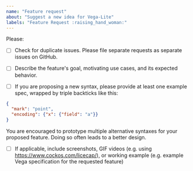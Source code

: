 ```yaml
---
name: "Feature request"
about: "Suggest a new idea for Vega-Lite"
labels: "Feature Request :raising_hand_woman:"
---
```


Please:
- [ ] Check for duplicate issues. Please file separate requests as separate issues on GitHub.
- [ ] Describe the feature's goal, motivating use cases, and its expected behavior. 

- [ ] If you are proposing a new syntax, please provide at least one example spec, wrapped by triple backticks like this:

```json
{
  "mark": "point",
  "encoding": {"x": {"field": "a"}}
}
```

You are encouraged to prototype multiple alternative syntaxes for your proposed feature. Doing so often leads to a better design.

- [ ] If applicable, include screenshots, GIF videos (e.g. using https://www.cockos.com/licecap/), or working example (e.g. example Vega specification for the requested feature)
